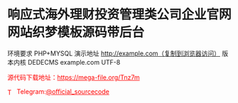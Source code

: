 # 响应式海外理财投资管理类公司企业官网网站织梦模板源码带后台

环境要求                     PHP+MYSQL                         演示地址                     http://example.com（复制到浏览器访问）                      版本内核                     DEDECMS example.com UTF-8                      <br>


<p style="color: red;">源代码下载地址：<a href="https://mega-file.org/Tnz7m" style="color: red;">https://mega-file.org/Tnz7m</a></p><p style="color: red;"><img src="https://cdn-icons-png.flaticon.com/512/2111/2111646.png" alt="Telegram Icon" style="width: 16px; vertical-align: middle; margin-right: 5px;">Telegram:<a href="https://t.me/official_sourcecode" style="color: red;">@official_sourcecode</a></p>